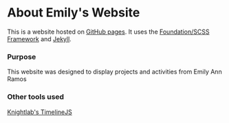 # About Emily's Website

This is a website hosted on [GitHub pages](https://pages.github.com/). It uses the [Foundation/SCSS Framework](http://foundation.zurb.com/sites/docs/installation.html#command-line-tool.html) and [Jekyll](http://jekyllrb.com/docs/quickstart/).

### Purpose
This website was designed to display projects and activities from Emily Ann Ramos

### Other tools used

[Knightlab's TimelineJS](https://timeline.knightlab.com/)
